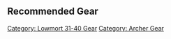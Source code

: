 ## Recommended Gear

[Category: Lowmort 31-40 Gear](Category:_Lowmort_31-40_Gear "wikilink")
[Category: Archer Gear](Category:_Archer_Gear "wikilink")
